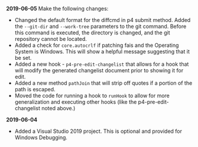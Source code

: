 **2019-06-05** 
Make the following changes:
  - Changed the default format for the diffcmd in p4 submit method. Added the `--git-dir` and `--work-tree` parameters to the git command. Before this command is executed, the directory is changed, and the git repository cannot be located.
  - Added a check for `core.autocrlf` if patching fais and the Operating System is Windows. This will show a helpful message suggesting that it be set.
  - Added a new hook - `p4-pre-edit-changelist` that allows for a hook that will modify the generated changelist document prior to showing it for edit.
  - Added a new method `pathJoin` that will strip off quotes if a portion of the path is escaped.
  - Moved the code for running a hook to `runHook` to allow for more generalization and executing other hooks (like the p4-pre-edit-changelist noted above.)

**2019-06-04**

  - Added a Visual Studio 2019 project. This is optional and provided for Windows Debugging.
